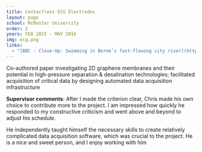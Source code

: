```yaml
---
title: Contactless ECG Electrodes
layout: page
school: McMaster University
order: 2
years: FEB 2015 - MAY 2016
img: ecg.png
links:
  - "[BBC - Close-Up: Swimming in Berne’s fast-flowing city river](http://www.bbc.co.uk/news/world-europe-10893835)"
---
```


Co-authored paper investigating 2D graphene membranes and their potential in high-pressure separation & desalination technologies; facilitated acquisition of critical data by designing automated data acquisition infrastructure

**Supervisor comments**: After I made the criterion clear, Chris made his own choice to contribute more to the project. I am impressed how quickly he responded to my constructive criticism and went above and beyond to adjust his schedule.

He independently taught himself the necessary skills to create relatively complicated data acquisition software, which was crucial to the project. He is a nice and sweet person, and I enjoy working with him

